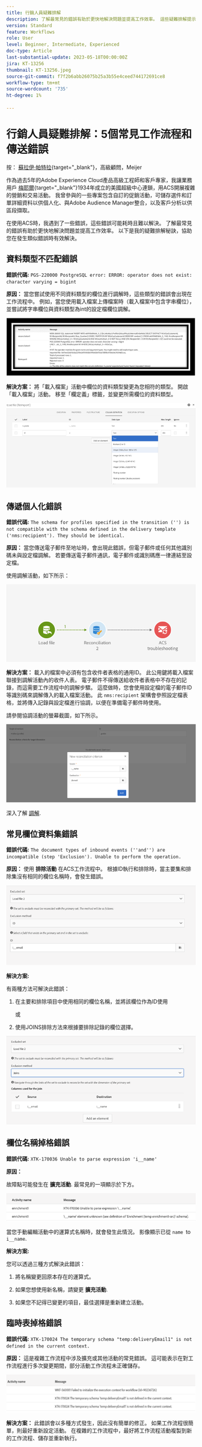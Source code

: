 ```yaml
---
title: 行銷人員疑難排解
description: 了解最常見的錯誤有助於更快地解決問題並提高工作效率。 這些疑難排解提示可協助您在發生類似錯誤時，有效解決這些錯誤。
version: Standard
feature: Workflows
role: User
level: Beginner, Intermediate, Experienced
doc-type: Article
last-substantial-update: 2023-05-18T00:00:00Z
jira: KT-13256
thumbnail: KT-13256.jpeg
source-git-commit: f7f2b6abb26075b25a3b55e4ceed744172691ce8
workflow-type: tm+mt
source-wordcount: '735'
ht-degree: 1%

---
```



# 行銷人員疑難排解：5個常見工作流程和傳送錯誤

按： [蘇拉伊·帕特拉](https://www.linkedin.com/in/suraj-p-51612053/){target="_blank"}，高級顧問，Meijer

作為過去5年的Adobe Experience Cloud產品高級工程師和客戶專家，我讓業務用戶 [梅耶爾](https://www.meijer.com/){target="_blank"}1934年成立的美國超級中心連鎖，用ACS開展複雜的營銷和交易活動。 我曾參與的一些專案包含自訂的促銷活動，可儲存選件和訂單詳細資料以供個人化、與Adobe Audience Manager整合，以及客戶分析以供區段擷取。


在使用ACS時，我遇到了一些錯誤，這些錯誤可能耗時且難以解決。 了解最常見的錯誤有助於更快地解決問題並提高工作效率。 以下是我的疑難排解秘訣，協助您在發生類似錯誤時有效解決。

## 資料類型不匹配錯誤

**錯誤代碼:**
`PGS-220000 PostgreSQL error: ERROR: operator does not exist: character varying = bigint`

**原因：**
當您嘗試使用不同資料類型的欄位進行調解時，這些類型的錯誤會出現在工作流程中。 例如，當您使用載入檔案上傳檔案時（載入檔案中包含字串欄位），並嘗試將字串欄位與資料類型為int的設定檔欄位調解。

![資料類型 — 不匹配 — 錯誤](/help/assets/kt-13256/data-type-mismatch.png)

**解決方案：**
將「載入檔案」活動中欄位的資料類型變更為您相符的類型。 開啟「載入檔案」活動。 移至「欄定義」標籤，並變更所需欄位的資料類型。


![資料類型 — 不匹配 — 解決方案](/help/assets/kt-13256/data-type-mismatch-solution.png)

## 傳遞個人化錯誤

**錯誤代碼:**
`The schema for profiles specified in the transition ('') is not compatible with the schema defined in the delivery template ('nms:recipient'). They should be identical.`

**原因：**
當您傳送電子郵件至地址時，會出現此錯誤，但電子郵件或任何其他識別碼未與設定檔調解。 若要傳送電子郵件通訊，電子郵件或識別碼應一律連結至設定檔。

使用調解活動，如下所示：

![協調活動的工作流](/help/assets/kt-13256/del-persn-error-wf.png)

**解決方案：**
載入的檔案中必須有包含收件者表格的通用ID。 此公用鍵將載入檔案聯接到調解活動內的收件人表。 電子郵件不得傳送給收件者表格中不存在的記錄，而這需要工作流程中的調解步驟。 這麼做時，您會使用設定檔的電子郵件ID等識別碼來調解傳入的載入檔案活動。 此 `nms:recipient` 架構會參照設定檔表格，並將傳入記錄與設定檔進行協調，以便在準備電子郵件時使用。

請參閱協調活動的螢幕截圖，如下所示。

![協調詳細資訊工作流](/help/assets/kt-13256/del-persn-error-wf-solution.png)

深入了解 [調解](https://experienceleague.adobe.com/docs/campaign-standard/using/managing-processes-and-data/data-management-activities/reconciliation.html?lang=en).

## 常見欄位資料集錯誤

**錯誤代碼:**
`The document types of inbound events (''and'') are incompatible (step 'Exclusion'). Unable to perform the operation. `

**原因：**
使用 **排除活動** 在ACS工作流程中。 根據ID執行和排除時，當主要集和排除集沒有相同的欄位名稱時，會發生錯誤。


![常見欄位資料集錯誤](/help/assets/kt-13256/dataset-error.png)

**解決方案:**

有兩種方法可解決此錯誤：

1. 在主要和排除項目中使用相同的欄位名稱，並將該欄位作為ID使用

   或

1. 使用JOINS排除方法來根據要排除記錄的欄位選擇。

![常見欄位資料集錯誤 — 解決方案 ](/help/assets/kt-13256/dataset-error-solution.png)

## 欄位名稱掉格錯誤

**錯誤代碼:**
`XTK-170036 Unable to parse expression 'i__name'`

**原因：**

故障點可能發生在 **擴充活動**. 最常見的一項顯示於下方。

![欄位名稱掉格錯誤](/help/assets/kt-13256/field-name-dropped-error.png)

當您手動編輯活動中的運算式名稱時，就會發生此情況。 影像顯示已從 `name `to `i__name`.

**解決方案:**

您可以透過三種方式解決此錯誤：

1. 將名稱變更回原本存在的運算式。

2. 如果您想使用新名稱，請變更 **擴充活動**.

3. 如果您不記得已變更的項目，最佳選擇是重新建立活動。

## 臨時表掉格錯誤 

**錯誤代碼:**
`XTK-170024 The temporary schema "temp:deliveryEmail1" is not defined in the current context.`

**原因：**
這是複雜工作流程中涉及擴充或其他活動的常見錯誤。 這可能表示在對工作流程進行多次變更期間，部分活動工作流程未正確儲存。

![臨時表掉格錯誤 ](/help/assets/kt-13256/temp-table-dropped-error.png)

**解決方案：**
此錯誤會以多種方式發生，因此沒有簡單的修正。 如果工作流程很簡單，則最好重新設定活動。 在複雜的工作流程中，最好將工作流程活動複製到新的工作流程、儲存並重新執行。